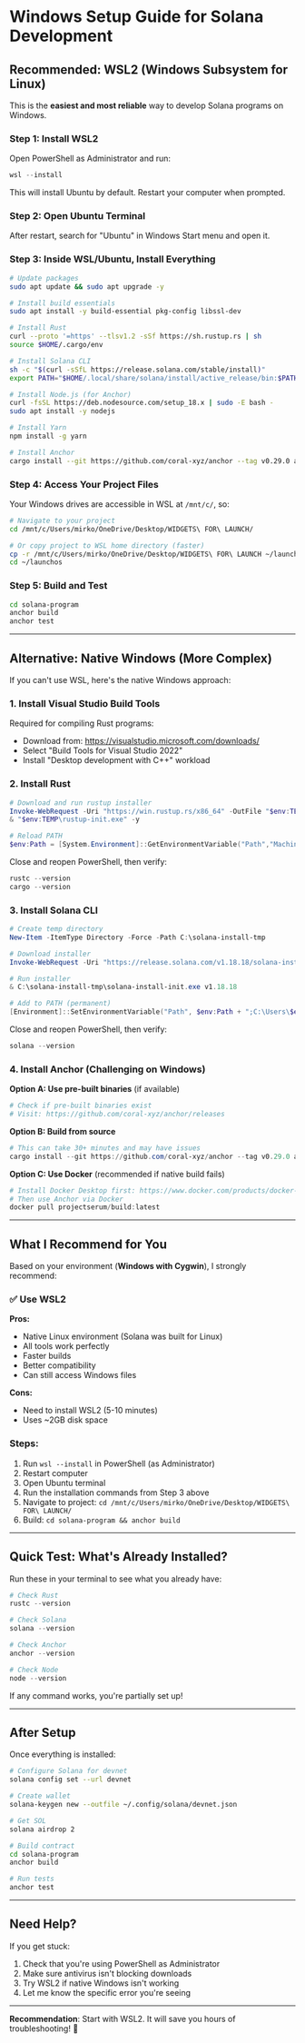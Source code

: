 # Windows Setup Guide for Solana Development

## Recommended: WSL2 (Windows Subsystem for Linux)

This is the **easiest and most reliable** way to develop Solana programs on Windows.

### Step 1: Install WSL2

Open PowerShell as Administrator and run:

```powershell
wsl --install
```

This will install Ubuntu by default. Restart your computer when prompted.

### Step 2: Open Ubuntu Terminal

After restart, search for "Ubuntu" in Windows Start menu and open it.

### Step 3: Inside WSL/Ubuntu, Install Everything

```bash
# Update packages
sudo apt update && sudo apt upgrade -y

# Install build essentials
sudo apt install -y build-essential pkg-config libssl-dev

# Install Rust
curl --proto '=https' --tlsv1.2 -sSf https://sh.rustup.rs | sh
source $HOME/.cargo/env

# Install Solana CLI
sh -c "$(curl -sSfL https://release.solana.com/stable/install)"
export PATH="$HOME/.local/share/solana/install/active_release/bin:$PATH"

# Install Node.js (for Anchor)
curl -fsSL https://deb.nodesource.com/setup_18.x | sudo -E bash -
sudo apt install -y nodejs

# Install Yarn
npm install -g yarn

# Install Anchor
cargo install --git https://github.com/coral-xyz/anchor --tag v0.29.0 anchor-cli --locked
```

### Step 4: Access Your Project Files

Your Windows drives are accessible in WSL at `/mnt/c/`, so:

```bash
# Navigate to your project
cd /mnt/c/Users/mirko/OneDrive/Desktop/WIDGETS\ FOR\ LAUNCH/

# Or copy project to WSL home directory (faster)
cp -r /mnt/c/Users/mirko/OneDrive/Desktop/WIDGETS\ FOR\ LAUNCH ~/launchos
cd ~/launchos
```

### Step 5: Build and Test

```bash
cd solana-program
anchor build
anchor test
```

---

## Alternative: Native Windows (More Complex)

If you can't use WSL, here's the native Windows approach:

### 1. Install Visual Studio Build Tools

Required for compiling Rust programs:
- Download from: https://visualstudio.microsoft.com/downloads/
- Select "Build Tools for Visual Studio 2022"
- Install "Desktop development with C++" workload

### 2. Install Rust

```powershell
# Download and run rustup installer
Invoke-WebRequest -Uri "https://win.rustup.rs/x86_64" -OutFile "$env:TEMP\rustup-init.exe"
& "$env:TEMP\rustup-init.exe" -y

# Reload PATH
$env:Path = [System.Environment]::GetEnvironmentVariable("Path","Machine") + ";" + [System.Environment]::GetEnvironmentVariable("Path","User")
```

Close and reopen PowerShell, then verify:
```powershell
rustc --version
cargo --version
```

### 3. Install Solana CLI

```powershell
# Create temp directory
New-Item -ItemType Directory -Force -Path C:\solana-install-tmp

# Download installer
Invoke-WebRequest -Uri "https://release.solana.com/v1.18.18/solana-install-init-x86_64-pc-windows-msvc.exe" -OutFile "C:\solana-install-tmp\solana-install-init.exe"

# Run installer
& C:\solana-install-tmp\solana-install-init.exe v1.18.18

# Add to PATH (permanent)
[Environment]::SetEnvironmentVariable("Path", $env:Path + ";C:\Users\$env:USERNAME\.local\share\solana\install\active_release\bin", "User")
```

Close and reopen PowerShell, then verify:
```powershell
solana --version
```

### 4. Install Anchor (Challenging on Windows)

**Option A: Use pre-built binaries** (if available)
```powershell
# Check if pre-built binaries exist
# Visit: https://github.com/coral-xyz/anchor/releases
```

**Option B: Build from source**
```powershell
# This can take 30+ minutes and may have issues
cargo install --git https://github.com/coral-xyz/anchor --tag v0.29.0 anchor-cli --locked --force
```

**Option C: Use Docker** (recommended if native build fails)
```powershell
# Install Docker Desktop first: https://www.docker.com/products/docker-desktop/
# Then use Anchor via Docker
docker pull projectserum/build:latest
```

---

## What I Recommend for You

Based on your environment (**Windows with Cygwin**), I strongly recommend:

### ✅ Use WSL2

**Pros:**
- Native Linux environment (Solana was built for Linux)
- All tools work perfectly
- Faster builds
- Better compatibility
- Can still access Windows files

**Cons:**
- Need to install WSL2 (5-10 minutes)
- Uses ~2GB disk space

### Steps:
1. Run `wsl --install` in PowerShell (as Administrator)
2. Restart computer
3. Open Ubuntu terminal
4. Run the installation commands from Step 3 above
5. Navigate to project: `cd /mnt/c/Users/mirko/OneDrive/Desktop/WIDGETS\ FOR\ LAUNCH/`
6. Build: `cd solana-program && anchor build`

---

## Quick Test: What's Already Installed?

Run these in your terminal to see what you already have:

```powershell
# Check Rust
rustc --version

# Check Solana
solana --version

# Check Anchor
anchor --version

# Check Node
node --version
```

If any command works, you're partially set up!

---

## After Setup

Once everything is installed:

```bash
# Configure Solana for devnet
solana config set --url devnet

# Create wallet
solana-keygen new --outfile ~/.config/solana/devnet.json

# Get SOL
solana airdrop 2

# Build contract
cd solana-program
anchor build

# Run tests
anchor test
```

---

## Need Help?

If you get stuck:
1. Check that you're using PowerShell as Administrator
2. Make sure antivirus isn't blocking downloads
3. Try WSL2 if native Windows isn't working
4. Let me know the specific error you're seeing

---

**Recommendation**: Start with WSL2. It will save you hours of troubleshooting! 🚀
